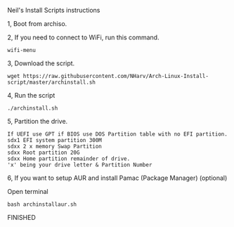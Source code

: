 Neil's Install Scripts instructions

1, Boot from archiso.

2, If you need to connect to WiFi, run this command.

```
wifi-menu
```

3, Download the script.

```
wget https://raw.githubusercontent.com/NHarv/Arch-Linux-Install-script/master/archinstall.sh
```

4, Run the script

```
./archinstall.sh
```

5, Partition the drive.

```
If UEFI use GPT if BIOS use DOS Partition table with no EFI partition.
sdx1 EFI system partition 300M
sdxx 2 x memory Swap Partition
sdxx Root partition 20G
sdxx Home partition remainder of drive.
'x' being your drive letter & Partition Number
```

6, If you want to setup AUR and install Pamac (Package Manager) (optional)

Open terminal

```
bash archinstallaur.sh
```


FINISHED
